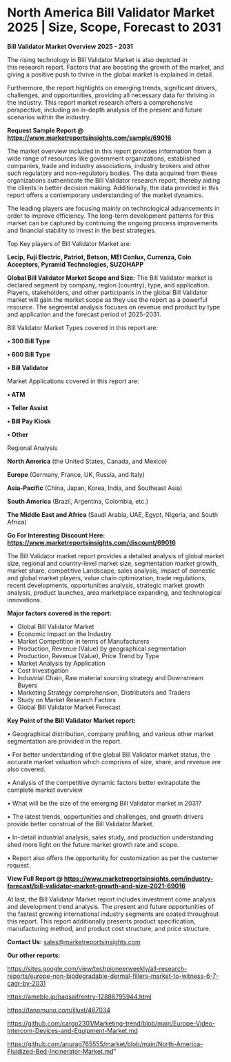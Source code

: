 # North America Bill Validator Market 2025 | Size, Scope, Forecast to 2031

<Strong> Bill Validator Market Overview 2025 - 2031</strong>

The rising technology in Bill Validator Market is also depicted in this research report. Factors that are boosting the growth of the market, and giving a positive push to thrive in the global market is explained in detail.

Furthermore, the report highlights on emerging trends, significant drivers, challenges, and opportunities, providing all necessary data for thriving in the industry. This report market research offers a comprehensive perspective, including an in-depth analysis of the present and future scenarios within the industry.

<strong>Request Sample Report @ <a href=https://www.marketreportsinsights.com/sample/69016>https://www.marketreportsinsights.com/sample/69016</a></strong>

The market overview included in this report provides information from a wide range of resources like government organizations, established companies, trade and industry associations, industry brokers and other such regulatory and non-regulatory bodies. The data acquired from these organizations authenticate the Bill Validator research report, thereby aiding the clients in better decision making. Additionally, the data provided in this report offers a contemporary understanding of the market dynamics.

The leading players are focusing mainly on technological advancements in order to improve efficiency. The long-term development patterns for this market can be captured by continuing the ongoing process improvements and financial stability to invest in the best strategies.

Top Key players of Bill Validator Market are:

<strong>Lecip, Fuji Electric, Patriot, Betson, MEI Conlux, Currenza, Coin Acceptors, Pyramid Technologies, SUZOHAPP</strong>

<strong><b>Global Bill Validator Market Scope and Size:</b></strong>
The Bill Validator market is declared segment by company, region (country), type, and application. Players, stakeholders, and other participants in the global Bill Validator market will gain the market scope as they use the report as a powerful resource. The segmental analysis focuses on revenue and product by type and application and the forecast period of 2025-2031.

Bill Validator Market Types covered in this report are:

<strong>• 300 Bill Type

• 600 Bill Type

• Bill Validator</strong>

Market Applications covered in this report are:

<strong>• ATM

• Teller Assist

• Bill Pay Kiosk

• Other</strong> 

Regional Analysis

<strong>North America</strong> (the United States, Canada, and Mexico)

<strong>Europe</strong> (Germany, France, UK, Russia, and Italy)

<strong>Asia-Pacific</strong> (China, Japan, Korea, India, and Southeast Asia)

<strong>South America</strong> (Brazil, Argentina, Colombia, etc.)

<strong>The Middle East and Africa</strong> (Saudi Arabia, UAE, Egypt, Nigeria, and South Africa)

<strong>Go For Interesting Discount Here: <a href=https://www.marketreportsinsights.com/discount/69016>https://www.marketreportsinsights.com/discount/69016</a></strong>

The Bill Validator market report provides a detailed analysis of global market size, regional and country-level market size, segmentation market growth, market share, competitive Landscape, sales analysis, impact of domestic and global market players, value chain optimization, trade regulations, recent developments, opportunities analysis, strategic market growth analysis, product launches, area marketplace expanding, and technological innovations.

<strong><b>Major factors covered in the report:</b></strong>
<ul>
  <li>Global Bill Validator Market </li>
  <li>Economic Impact on the Industry</li>
  <li>Market Competition in terms of Manufacturers</li>
  <li>Production, Revenue (Value) by geographical segmentation</li>
  <li>Production, Revenue (Value), Price Trend by Type</li>
  <li>Market Analysis by Application</li>
  <li>Cost Investigation</li>
  <li>Industrial Chain, Raw material sourcing strategy and Downstream Buyers</li>
  <li>Marketing Strategy comprehension, Distributors and Traders</li>
  <li>Study on Market Research Factors</li>
  <li>Global Bill Validator Market Forecast</li>
</ul>

<strong><b>Key Point of the Bill Validator Market report:</b></strong>

• Geographical distribution, company profiling, and various other market segmentation are provided in the report.

• For better understanding of the global Bill Validator market status, the accurate market valuation which comprises of size, share, and revenue are also covered.

• Analysis of the competitive dynamic factors better extrapolate the complete market overview

• What will be the size of the emerging Bill Validator market in 2031?

• The latest trends, opportunities and challenges, and growth drivers provide better construal of the Bill Validator Market.

• In-detail industrial analysis, sales study, and production understanding shed more light on the future market growth rate and scope.

• Report also offers the opportunity for customization as per the customer request.

<strong><b>View Full Report @ <a href=https://www.marketreportsinsights.com/industry-forecast/bill-validator-market-growth-and-size-2021-69016>https://www.marketreportsinsights.com/industry-forecast/bill-validator-market-growth-and-size-2021-69016</a></b></strong>


At last, the Bill Validator Market report includes investment come analysis and development trend analysis. The present and future opportunities of the fastest growing international industry segments are coated throughout this report. This report additionally presents product specification, manufacturing method, and product cost structure, and price structure.

<strong>Contact Us:</strong>
sales@marketreportsinsights.com

<strong>Our other reports:</strong>

<a href=https://sites.google.com/view/techpioneerweekly/all-research-reports/europe-non-biodegradable-dermal-fillers-market-to-witness-6-7-cagr-by-2031>https://sites.google.com/view/techpioneerweekly/all-research-reports/europe-non-biodegradable-dermal-fillers-market-to-witness-6-7-cagr-by-2031</a>

<a href=https://ameblo.jp/haqsaif/entry-12886795944.html>https://ameblo.jp/haqsaif/entry-12886795944.html</a>

<a href=https://tanomuno.com/illust/467034>https://tanomuno.com/illust/467034</a>

<a href=https://github.com/cargo2301/Marketing-trend/blob/main/Europe-Video-Intercom-Devices-and-Equipment-Market.md>https://github.com/cargo2301/Marketing-trend/blob/main/Europe-Video-Intercom-Devices-and-Equipment-Market.md</a>

<a href=https://github.com/anurag765555/market/blob/main/North-America-Fluidized-Bed-Incinerator-Market.md>https://github.com/anurag765555/market/blob/main/North-America-Fluidized-Bed-Incinerator-Market.md</a>"
